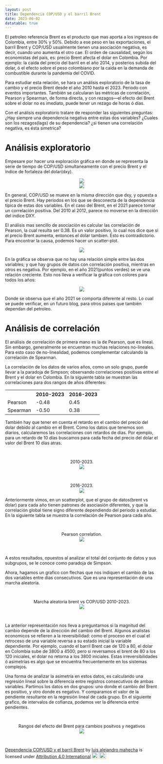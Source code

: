 ```yaml
---
layout: post
title: Dependencia COP/USD y el barril Brent
date: 2023-06-02
datatable: true
---
```

El petroleo referencia Brent es el producto que mas aporta a los ingresos de Colombia, entre 30% y 50%.
Debido a ese peso en las exportaciones, el barril Brent y COP/USD usualmente tienen una asociación negativa, es decir, cuando uno aumenta el otro cae. El orden de causalidad, según los economistas del país, es: precio Brent afecta el dolar en Colombia. Por ejemplo: la caida del precio del barril en el año 2014, y posterios subida del dolar, ó el efecto sobre el peso colombiano por la caida en la demanda de combustible durante la pandemia del COVID. 

Para estudiar esta relación, se hara un análisis exploratorio de la tasa de cambio 
y el precio Brent desde el año 2010 hasta el 2023. Periodo con eventos importantes. También se calcularan las métricas de correlación, Pearson y Spearman, de forma directa, y con rezagos&mdash;el efecto del Brent sobre el dolar no es imediato, puede tener un rezago de horas ó días.

Con el análisis exploratorio tratare de responder las siguientes preguntas: ¿Hay siempre una dependencia negativa entre estas dos variables?
¿Cuales son los rezagos(lags) de su dependencia? ¿si tienen una correlación negativa, es ésta simetrica? 

# Análisis exploratorio
Empesare por hacer una exploración gráfica en donde se representa la serie de tiempo de COP/USD simultaneamente 
con el precio Brent y el índice de fortaleza del dolar(dxy). 

<div align="center">
    <img src="{{ site.baseurl }}/images/copusd_dxy.png">
</div>
<div align="center">
    <img src="{{ site.baseurl }}/images/copusd_brent.png">
</div>

En general, COP/USD se mueve en la misma dirección que dxy, y opuesta a el precio Brent. Hay periodos en los que se desconecta de la dependencia típica de estas dos variables. En el caso del Brent, en el 2021 parece tomar un correlación positiva. Del 2010 al 2012, parece no moverse en la dirección del indice DXY.

El análisis mas sencillo de asociación es calcular las correlación de Pearson, la cual resulta ser 0.38. Es un valor positivo, lo cual nos dice que si el precio Brent aumenta, entonces el dolar tambien. Esto es contradictorio. Para encontrar la causa, podemos hacer un scatter-plot.

<div align="center">
    <img src="{{ site.baseurl }}/images/scatter_brent_copusd.png">
</div>

En la gráfica se observa que no hay una relación simple entre las dos variables; y que hay grupos de datos con correlación positiva, mientras en otros es negativa. Por ejemplo, en el año 2021(puntos verdes) se ve una relación creciente. Esto nos lleva a verificar la gráfica con colores para todos los años:

<div align="center">
    <img src="{{ site.baseurl }}/images/copusd_brent_colors.png">
</div>

Donde se observa que el año 2021 se comporta diferente al resto. Lo cual se puede verificar, en un futuro blog, para otros paises que también dependan del petroleo.

# Análisis de correlación

El análisis de correlación de primera mano es la de Pearson, que es lineal. Sin embargo, generalmente se encuentran muchas relaciones no-lineales. Para esto caso de no-linealidad, podemos complementar calculando la correlación de Spearman.

La correlación de los datos de varios años, como un solo grupo, puede llevar a la paradoja de Simpson; observando correlaciones positivas entre el Brent y el dolar en Colombia. En la siguiente tabla se muestran las correlaciones para dos rangos de años diferentes:


<table style="margin-left: auto; margin-right: auto;">
  <tr><th>  </th>           <th>2010-2023</th>      <th>2016-2023</th></tr>
  <tr><td>Pearson</td>   <td>-0.48</td>       <td>0.45</td></tr>
  <tr><td>Spearman</td>        <td>-0.50</td>       <td>0.38</td></tr>
</table>


También hay que tener en cuenta el retardo en el cambio del precio del dolar debido al cambio en el Brent. Como los datos que tenemos son diarios, calcularemos las correlaciones con retardos de días. Por ejemplo, para un retardo de 
10 días buscamos para cada fecha del precio del dolar el valor del Brent 10 días atras.

<p>&nbsp;</p>

<div align="center">
    <figcaption>2010-2023.</figcaption>
    <img src="{{ site.baseurl }}/images/correlation_lags.png">
    
</div>

<p>&nbsp;</p>

<div align="center">
    <figcaption>2016-2023.</figcaption>
    <img src="{{ site.baseurl }}/images/correlation_lags_2016.png">    
</div>

Anteriormente vimos, en un scatterplot, que el grupo de datos(brent vs dolar) para cada año tienen patrones de asociasión diferentes, y que la correlación global tiene signo diferente dependiendo del periodo a estudiar. En la siguiente tabla se muestra la correlación de Pearson para cada año.

<p>&nbsp;</p>
<div align="center">
    <figcaption>Pearson correlation.</figcaption>
    <img src="{{ site.baseurl }}/images/correlation_table.png">    
</div>
<p>&nbsp;</p>

A estos resultados, opuestos al analizar el total del conjunto de datos y sus subgrupos, se le conoce como paradoja de Simpson.

Ahora, hagamos un grafico con flechas que nos indiquen el cambio de las dos variables entre dias consecutivos. Que es una representación de una marcha aleatoria.

<p>&nbsp;</p>
<div align="center">
    <figcaption>Marcha aleatoria brent vs COP/USD 2010-2023.</figcaption>
    <img src="{{ site.baseurl }}/images/random_walk.png">    
</div>
<p>&nbsp;</p>

La anterior representación nos lleva a preguntarnos si la magnitud del cambio depende de la dirección del cambio del Brent. Algunos analistas economicos se refieren a la reversibilidad: como el proceso en el cual el retroceso de una variable reversa a su estado inicial la variable dependiente. Por ejemplo, cuando el barril Brent cae de 120 a 80, el dolar en Colombia sube de 3800 a 4500; pero si reversamos el brent de 80 a los 120 iniciales, el dolar no retorna a los 3800 iniciales. Estas irreversibilidades ó asimetrías es algo que se encuentra frecuentemente en los sistemas complejos.

Una forma de analizar la asimetría en estos datos, es calculando una regresión lineal sobre la diferencia entre registros consecutivos de ambas variables. Partimos los datos en dos grupos: uno donde el cambio del Brent es positivo, y otro donde es negativo. Y comparamos el valor de la pendiente resultante en la regresión lineal de cada grupo. En el siguiente grafico, de intervalos de cofianza, podemos ver la diferencia entre pendientes.


<p>&nbsp;</p>
<div align="center">
    <figcaption>Rangos del efecto del Brent para cambios positvos y negativos</figcaption>
    <img src="{{ site.baseurl }}/images/ranges_slopes.png">    
</div>
<p>&nbsp;</p>






<p xmlns:cc="http://creativecommons.org/ns#" xmlns:dct="http://purl.org/dc/terms/"><a property="dct:title" rel="cc:attributionURL" href="https://lamahechag.github.io/brent-dolar/">Dependencia COP/USD y el barril Brent</a> by <a rel="cc:attributionURL dct:creator" property="cc:attributionName" href="https://github.com/lamahechag">luis alejandro mahecha</a> is licensed under <a href="http://creativecommons.org/licenses/by/4.0/?ref=chooser-v1" target="_blank" rel="license noopener noreferrer" style="display:inline-block;">Attribution 4.0 International<img style="height:22px!important;margin-left:3px;vertical-align:text-bottom;" src="https://mirrors.creativecommons.org/presskit/icons/cc.svg?ref=chooser-v1"><img style="height:22px!important;margin-left:3px;vertical-align:text-bottom;" src="https://mirrors.creativecommons.org/presskit/icons/by.svg?ref=chooser-v1"></a></p>

